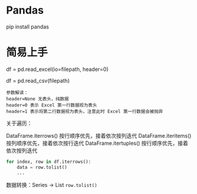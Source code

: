 # Pandas
pip install pandas

# 简易上手
df = pd.read_excel(io=filepath, header=0)

df = pd.read_csv(filepath)
```
参数解读：
header=None 无表头，纯数据
header=0 表示 Excel 第一行数据视为表头
header=1 表示将第二行数据视为表头，注意此时 Excel 第一行数据会被抛弃
```
关于遍历：

DataFrame.iterrows()	按行顺序优先，接着依次按列迭代
DataFrame.iteritems()	按列顺序优先，接着依次按行迭代
DataFrame.itertuples()	按行顺序优先，接着依次按列迭代

```python
for index, row in df.iterrows():
    data = row.tolist()
    ...
```
数据转换：Series -> List `row.tolist()`
